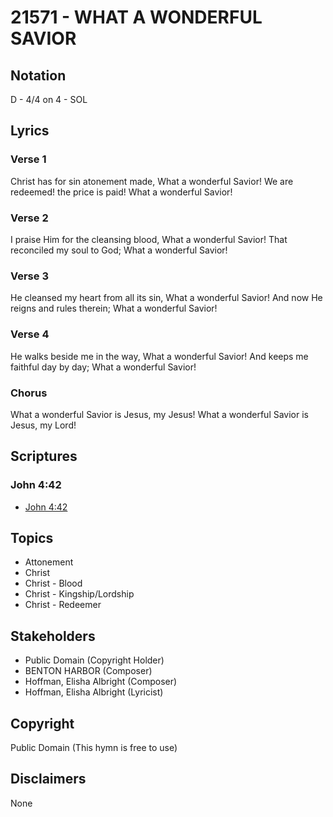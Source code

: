 # 21571 - WHAT A WONDERFUL SAVIOR

## Notation

D - 4/4 on 4 - SOL

## Lyrics

### Verse 1

Christ has for sin atonement made, What a wonderful Savior! We are redeemed! the price is paid! What a wonderful Savior!



### Verse 2

I praise Him for the cleansing blood, What a wonderful Savior! That reconciled my soul to God; What a wonderful Savior!

### Verse 3

He cleansed my heart from all its sin, What a wonderful Savior! And now He reigns and rules therein; What a wonderful Savior!

### Verse 4

He walks beside me in the way, What a wonderful Savior! And keeps me faithful day by day; What a wonderful Savior!

### Chorus

What a wonderful Savior is Jesus, my Jesus! What a wonderful Savior is Jesus, my Lord!


## Scriptures

### John 4:42

- [John 4:42](https://www.biblegateway.com/passage/?search=John%204%3A42)


## Topics

- Attonement
- Christ
- Christ - Blood
- Christ - Kingship/Lordship
- Christ - Redeemer

## Stakeholders

- Public Domain (Copyright Holder)
- BENTON HARBOR (Composer)
- Hoffman, Elisha Albright (Composer)
- Hoffman, Elisha Albright (Lyricist)

## Copyright

Public Domain
(This hymn is free to use)

## Disclaimers

None

